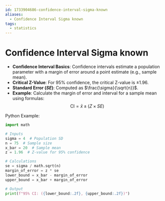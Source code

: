 ```yaml
---
id: 1733904686-confidence-interval-sigma-known
aliases:
  - Confidence Interval Sigma known
tags:
  - statistics
---
```


# Confidence Interval Sigma known

- **Confidence Interval Basics**: Confidence intervals estimate a population parameter with a margin of error around a point estimate (e.g., sample mean).
- **Critical Z-Value**: For 95% confidence, the critical Z-value is ±1.96.
- **Standard Error ($SE$)**: Computed as $\frac{\sigma}{\sqrt{n}}$.
- **Example**: Calculate the margin of error and interval for a sample mean using formulas:
$$
\text{CI} = \bar{x} \pm (Z \times SE)
$$

Python Example:
```python
import math

# Inputs
sigma = 4  # Population SD
n = 75  # Sample size
x_bar = 20  # Sample mean
z = 1.96  # Z-value for 95% confidence

# Calculations
se = sigma / math.sqrt(n)
margin_of_error = z * se
lower_bound = x_bar - margin_of_error
upper_bound = x_bar + margin_of_error

# Output
print(f"95% CI: ({lower_bound:.2f}, {upper_bound:.2f})")
```
